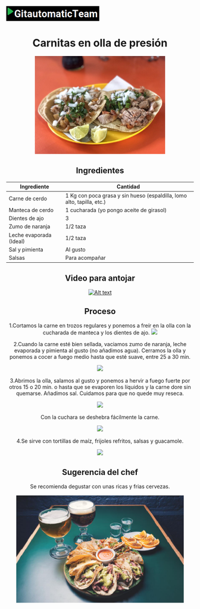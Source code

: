 
<img src="images/logoteam.PNG" width="250">


<div align="center">

# Carnitas en olla de presión

<p align="center"> 
<img src="images/image-02.jpeg" width="350">
</p>

## Ingredientes

<div align="center">
  
|  Ingrediente | Cantidad |
| ------------ | ------------ |
| Carne de cerdo |  1 Kg con poca grasa y sin hueso (espaldilla, lomo alto, tapilla, etc.) |
| Manteca de cerdo  |  1 cucharada (yo pongo aceite de girasol) |
| Dientes de ajo  | 3 |
| Zumo de naranja  | 1/2 taza |
| Leche evaporada (Ideal)  | 1/2 taza |
| Sal y pimienta  | Al gusto |
| Salsas  | Para acompañar |
  
</div>
  
<div align="center">

## Video para antojar

[![Alt text](https://img.youtube.com/vi/M4FdvDrOJvc/0.jpg)](https://www.youtube.com/watch?v=M4FdvDrOJvc)

</div>
  

## Proceso
1.Cortamos la carne en trozos regulares y ponemos a freír en la olla con la cucharada de manteca y los dientes de ajo.
  <img src="https://cocinaypunto.com/wp-content/uploads/2021/02/1.jpg">
  
2.Cuando la carne esté bien sellada, vaciamos zumo de naranja, leche evaporada y pimienta al gusto (no añadimos agua). Cerramos la olla y ponemos a cocer a fuego medio hasta que esté suave, entre 25 a 30 min. 
  
 <img src="https://cocinaypunto.com/wp-content/uploads/2021/02/2.jpg">
  
3.Abrimos la olla, salamos al gusto y ponemos a hervir a fuego fuerte por otros 15 o 20 min. o hasta que se evaporen los líquidos y la carne dore sin quemarse.  Añadimos sal. Cuidamos para que no quede muy reseca.
  
  <img src="https://cocinaypunto.com/wp-content/uploads/2021/02/3.jpg"> 

  Con la cuchara se deshebra fácilmente la carne.  
  
  <img src="https://cocinaypunto.com/wp-content/uploads/2021/02/4.jpg">
    
4.Se sirve con tortillas de maíz, frijoles refritos, salsas y guacamole.
  
  <img src="https://cocinaypunto.com/wp-content/uploads/2021/02/5.jpg">
  
## Sugerencia del chef
  
  Se recomienda degustar con unas ricas y frias cervezas.
  
  <img src="images/cheve.png" width="450">

